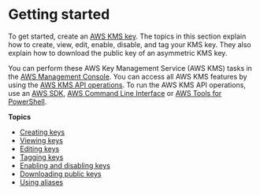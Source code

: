 # Getting started<a name="getting-started"></a>

To get started, create an [AWS KMS key](concepts.md#kms_keys)\. The topics in this section explain how to create, view, edit, enable, disable, and tag your KMS key\. They also explain how to download the public key of an asymmetric KMS key\.

You can perform these AWS Key Management Service \(AWS KMS\) tasks in the [AWS Management Console](https://console.aws.amazon.com/iam/)\. You can access all AWS KMS features by using the [AWS KMS API operations](https://docs.aws.amazon.com/kms/latest/APIReference/)\. To run the AWS KMS API operations, use an [AWS SDK](https://aws.amazon.com/tools/#sdk), [AWS Command Line Interface](https://docs.aws.amazon.com/cli/latest/userguide/) or [AWS Tools for PowerShell](https://docs.aws.amazon.com/powershell/latest/userguide/)\.

**Topics**
+ [Creating keys](create-keys.md)
+ [Viewing keys](viewing-keys.md)
+ [Editing keys](editing-keys.md)
+ [Tagging keys](tagging-keys.md)
+ [Enabling and disabling keys](enabling-keys.md)
+ [Downloading public keys](download-public-key.md)
+ [Using aliases](kms-alias.md)